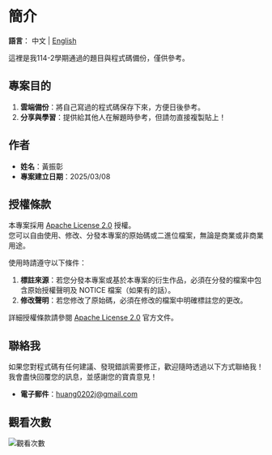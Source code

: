 # 簡介

**語言**： 中文 | [English](./README_EN.md)

這裡是我114-2學期通過的題目與程式碼備份，僅供參考。 

## 專案目的

1. **雲端備份**：將自己寫過的程式碼保存下來，方便日後參考。  
2. **分享與學習**：提供給其他人在解題時參考，但請勿直接複製貼上！  

## 作者

- **姓名**：黃振彰  
- **專案建立日期**：2025/03/08

## 授權條款

本專案採用 [Apache License 2.0](https://www.apache.org/licenses/LICENSE-2.0) 授權。  
您可以自由使用、修改、分發本專案的原始碼或二進位檔案，無論是商業或非商業用途。  

使用時請遵守以下條件：

1. **標註來源**：若您分發本專案或基於本專案的衍生作品，必須在分發的檔案中包含原始授權聲明及 NOTICE 檔案（如果有的話）。
2. **修改聲明**：若您修改了原始碼，必須在修改的檔案中明確標註您的更改。

詳細授權條款請參閱 [Apache License 2.0](https://www.apache.org/licenses/LICENSE-2.0) 官方文件。

## 聯絡我

如果您對程式碼有任何建議、發現錯誤需要修正，歡迎隨時透過以下方式聯絡我！  
我會盡快回覆您的訊息，並感謝您的寶貴意見！

- **電子郵件**：[huang0202j@gmail.com](mailto:huang0202j@gmail.com)

## 觀看次數

![觀看次數](https://komarev.com/ghpvc/?username=huangzz02&style=for-the-badge&color=blue)
